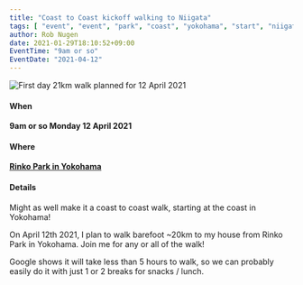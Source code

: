 ```yaml
---
title: "Coast to Coast kickoff walking to Niigata"
tags: [ "event", "event", "park", "coast", "yokohama", "start", "niigata", "walk", "barefoot" ]
author: Rob Nugen
date: 2021-01-29T18:10:52+09:00
EventTime: "9am or so"
EventDate: "2021-04-12"
---
```





<img
src="//b.robnugen.com/blog/2021/first_day_walk_planned_for_12_april_2021.png"
alt="First day 21km walk planned for 12 April 2021"
class="title" />

#### When

**9am or so Monday 12 April 2021**

#### Where

**[Rinko Park in Yokohama](https://goo.gl/maps/ZB2C79ye578aapX26)**

#### Details

Might as well make it a coast to coast walk, starting at the coast in Yokohama!

On April 12th 2021, I plan to walk barefoot ~20km to my house from
Rinko Park in Yokohama.  Join me for any or all of the walk!

Google shows it will take less than 5 hours to walk, so we can
probably easily do it with just 1 or 2 breaks for snacks / lunch.